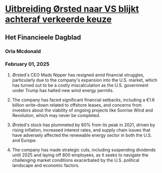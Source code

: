 # [Uitbreiding Ørsted naar VS blijkt achteraf verkeerde keuze](https://advance.lexis.com/api/document?collection=news&id=urn:contentItem:6F1F-6TN3-RT7C-901S-00000-00&context=1519360)
## Het Financieele Dagblad
### Orla Mcdonald
### February 01, 2025

1. Ørsted's CEO Mads Nipper has resigned amid financial struggles, particularly due to the company's expansion into the U.S. market, which has turned out to be a costly miscalculation as the U.S. government under Trump has halted new wind energy permits.

2. The company has faced significant financial setbacks, including a €1.6 billion write-down related to offshore leases, and concerns from investors about the viability of ongoing projects like Sunrise Wind and Revolution, which may never be completed.

3. Ørsted's stock has plummeted by 80% from its peak in 2021, driven by rising inflation, increased interest rates, and supply chain issues that have adversely affected the renewable energy sector in both the U.S. and Europe.

4. The company has made strategic cuts, including suspending dividends until 2025 and laying off 800 employees, as it seeks to navigate the challenging market conditions exacerbated by the U.S. political landscape and economic factors.